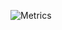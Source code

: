 ![Metrics](https://metrics.lecoq.io/Sitoi?template=classic&base.indepth=true&isocalendar=1&languages=1&stargazers=1&lines=1&topics=1&followup=1&people=1&achievements=1&pagespeed=1&calendar=1&base=header%2C%20activity%2C%20community%2C%20repositories%2C%20metadata&base.indepth=true&base.hireable=false&base.skip=false&isocalendar=false&isocalendar.duration=full-year&languages=false&languages.limit=8&languages.threshold=0%25&languages.other=true&languages.colors=github&languages.sections=most-used&languages.indepth=false&languages.analysis.timeout=15&languages.analysis.timeout.repositories=7.5&languages.categories=markup%2C%20programming&languages.recent.categories=markup%2C%20programming&languages.recent.load=300&languages.recent.days=14&stargazers=false&stargazers.charts=true&stargazers.charts.type=chartist&stargazers.worldmap=false&stargazers.worldmap.sample=0&lines=false&lines.sections=base&lines.repositories.limit=4&lines.history.limit=1&topics=false&topics.mode=icons&topics.sort=stars&topics.limit=52&followup=false&followup.sections=repositories&followup.indepth=false&followup.archived=true&people=false&people.limit=24&people.identicons=false&people.identicons.hide=false&people.size=28&people.types=followers%2C%20following&people.shuffle=true&calendar=false&calendar.limit=10&achievements=false&achievements.threshold=C&achievements.secrets=true&achievements.display=compact&achievements.limit=0&pagespeed=false&pagespeed.url=https%3A%2F%2Fsitoi.cn&pagespeed.detailed=true&pagespeed.screenshot=false&pagespeed.pwa=false&config.timezone=Asia%2FShanghai&config.octicon=true&config.display=columns)
